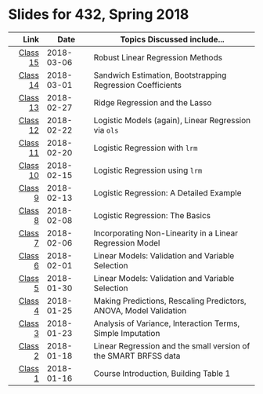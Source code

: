 # Slides for 432, Spring 2018

Link  | Date  | Topics Discussed include...
--------: | ---------- | -------------------------------------------------------------
[Class 15](https://github.com/THOMASELOVE/432-2018/tree/master/slides/class15) | 2018-03-06 | Robust Linear Regression Methods
[Class 14](https://github.com/THOMASELOVE/432-2018/tree/master/slides/class14) | 2018-03-01 | Sandwich Estimation, Bootstrapping Regression Coefficients
[Class 13](https://github.com/THOMASELOVE/432-2018/tree/master/slides/class13) | 2018-02-27 | Ridge Regression and the Lasso
[Class 12](https://github.com/THOMASELOVE/432-2018/tree/master/slides/class12) | 2018-02-22 | Logistic Models (again), Linear Regression via `ols`
[Class 11](https://github.com/THOMASELOVE/432-2018/tree/master/slides/class11) | 2018-02-20 | Logistic Regression with `lrm`
[Class 10](https://github.com/THOMASELOVE/432-2018/tree/master/slides/class10) | 2018-02-15 | Logistic Regression using `lrm`
[Class 9](https://github.com/THOMASELOVE/432-2018/tree/master/slides/class09) | 2018-02-13 | Logistic Regression: A Detailed Example
[Class 8](https://github.com/THOMASELOVE/432-2018/tree/master/slides/class08) | 2018-02-08 | Logistic Regression: The Basics
[Class 7](https://github.com/THOMASELOVE/432-2018/tree/master/slides/class07) | 2018-02-06 | Incorporating Non-Linearity in a  Linear Regression Model
[Class 6](https://github.com/THOMASELOVE/432-2018/tree/master/slides/class06) | 2018-02-01 | Linear Models: Validation and Variable Selection
[Class 5](https://github.com/THOMASELOVE/432-2018/tree/master/slides/class05) | 2018-01-30 | Linear Models: Validation and Variable Selection
[Class 4](https://github.com/THOMASELOVE/432-2018/tree/master/slides/class04) | 2018-01-25 | Making Predictions, Rescaling Predictors, ANOVA, Model Validation
[Class 3](https://github.com/THOMASELOVE/432-2018/tree/master/slides/class03) | 2018-01-23 | Analysis of Variance, Interaction Terms, Simple Imputation
[Class 2](https://github.com/THOMASELOVE/432-2018/tree/master/slides/class02) | 2018-01-18 | Linear Regression and the small version of the SMART BRFSS data
[Class 1](https://github.com/THOMASELOVE/432-2018/tree/master/slides/class01) | 2018-01-16 | Course Introduction, Building Table 1

